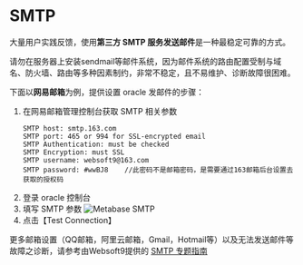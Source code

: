 # SMTP

大量用户实践反馈，使用**第三方 SMTP 服务发送邮件**是一种最稳定可靠的方式。  

请勿在服务器上安装sendmail等邮件系统，因为邮件系统的路由配置受制与域名、防火墙、路由等多种因素制约，非常不稳定，且不易维护、诊断故障很困难。

下面以**网易邮箱**为例，提供设置 oracle 发邮件的步骤：

1. 在网易邮箱管理控制台获取 SMTP 相关参数
   ```
   SMTP host: smtp.163.com
   SMTP port: 465 or 994 for SSL-encrypted email
   SMTP Authentication: must be checked
   SMTP Encryption: must SSL
   SMTP username: websoft9@163.com
   SMTP password: #wwBJ8    //此密码不是邮箱密码，是需要通过163邮箱后台设置去获取的授权码
   ```
2. 登录 oracle 控制台
3. 填写 SMTP 参数
![Metabase SMTP](https://libs.websoft9.com/Websoft9/DocsPicture/en/metabase/metabase-smtp-websoft9.png)
4. 点击【Test Connection】

更多邮箱设置（QQ邮箱，阿里云邮箱，Gmail，Hotmail等）以及无法发送邮件等故障之诊断，请参考由Websoft9提供的 [SMTP 专题指南](https://support.websoft9.com/docs/faq/zh/tech-smtp.html)
